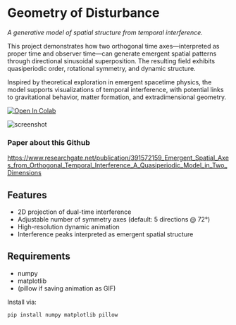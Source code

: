 # Geometry of Disturbance

*A generative model of spatial structure from temporal interference.*

This project demonstrates how two orthogonal time axes—interpreted as proper time and observer time—can generate emergent spatial patterns through directional sinusoidal superposition. The resulting field exhibits quasiperiodic order, rotational symmetry, and dynamic structure.

Inspired by theoretical exploration in emergent spacetime physics, the model supports visualizations of temporal interference, with potential links to gravitational behavior, matter formation, and extradimensional geometry.

[![Open In Colab](https://colab.research.google.com/assets/colab-badge.svg)](
  https://colab.research.google.com/github/LinoCasu/emergent-spacetime/blob/main/Temporal_Interference_Collab.ipynb)

![screenshot](https://github.com/user-attachments/assets/f004af0e-108e-4283-9851-5ea14c41c412)

### Paper about this Github

https://www.researchgate.net/publication/391572159_Emergent_Spatial_Axes_from_Orthogonal_Temporal_Interference_A_Quasiperiodic_Model_in_Two_Dimensions

## Features

- 2D projection of dual-time interference
- Adjustable number of symmetry axes (default: 5 directions @ 72°)
- High-resolution dynamic animation
- Interference peaks interpreted as emergent spatial structure

## Requirements

- numpy
- matplotlib  
- (pillow if saving animation as GIF)

Install via:

```bash
pip install numpy matplotlib pillow

